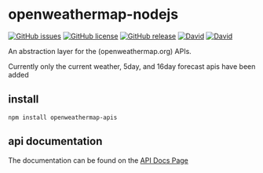 # openweathermap-nodejs

[![GitHub issues](https://img.shields.io/github/issues/CarbonCollins/openweathermap-nodejs.svg?style=flat-square)](https://github.com/CarbonCollins/openweathermap-nodejs/issues)
[![GitHub license](https://img.shields.io/badge/license-MIT-blue.svg?style=flat-square)](https://raw.githubusercontent.com/CarbonCollins/openweathermap-nodejs/master/LICENSE)
[![GitHub release](https://img.shields.io/github/release/CarbonCollins/openweathermap-nodejs/all.svg?style=flat-square)]()
[![David](https://img.shields.io/david/CarbonCollins/openweathermap-nodejs.svg?style=flat-square)]()
[![David](https://img.shields.io/david/dev/CarbonCollins/openweathermap-nodejs.svg?style=flat-square)]()

An abstraction layer for the (openweathermap.org) APIs.

Currently only the current weather, 5day, and 16day forecast apis have been added

## install

```
npm install openweathermap-apis
```

## api documentation

The documentation can be found on the [API Docs Page](./docs/api.md)
